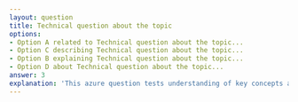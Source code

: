 ```yaml
---
layout: question
title: Technical question about the topic
options:
- Option A related to Technical question about the topic...
- Option C describing Technical question about the topic...
- Option B explaining Technical question about the topic...
- Option D about Technical question about the topic...
answer: 3
explanation: 'This azure question tests understanding of key concepts and best practices.'
---
```

